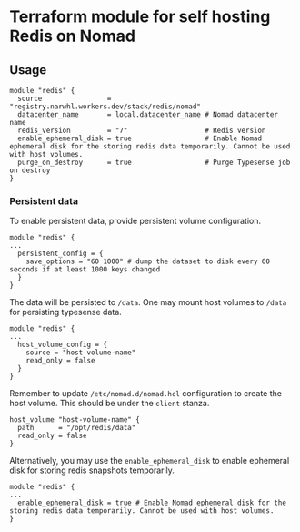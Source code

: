 # Terraform module for self hosting Redis on Nomad

## Usage

```hcl
module "redis" {
  source                = "registry.narwhl.workers.dev/stack/redis/nomad"
  datacenter_name       = local.datacenter_name # Nomad datacenter name
  redis_version         = "7"                   # Redis version
  enable_ephemeral_disk = true                  # Enable Nomad ephemeral disk for the storing redis data temporarily. Cannot be used with host volumes.
  purge_on_destroy      = true                  # Purge Typesense job on destroy
}
```

### Persistent data

To enable persistent data, provide persistent volume configuration.

```hcl
module "redis" {
...
  persistent_config = {
    save_options = "60 1000" # dump the dataset to disk every 60 seconds if at least 1000 keys changed
  }
}
```

The data will be persisted to `/data`. One may mount host volumes to `/data`
for persisting typesense data.

```hcl
module "redis" {
...
  host_volume_config = {
    source = "host-volume-name"
    read_only = false
  }
}
```

Remember to update `/etc/nomad.d/nomad.hcl` configuration to create the host
volume. This should be under the `client` stanza.

```hcl
host_volume "host-volume-name" {
  path      = "/opt/redis/data"
  read_only = false
}
```

Alternatively, you may use the `enable_ephemeral_disk` to enable ephemeral disk
for storing redis snapshots temporarily.

```hcl
module "redis" {
...
  enable_ephemeral_disk = true # Enable Nomad ephemeral disk for the storing redis data temporarily. Cannot be used with host volumes.
}
```
